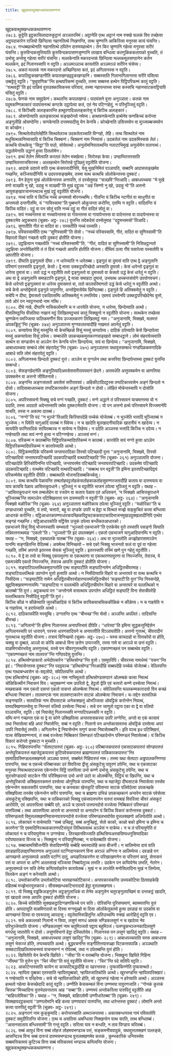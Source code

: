 ```yaml
---
title: खुद्दकवत्थुक्खन्धककथावण्णना

---
```

खुद्दकवत्थुक्खन्धककथावण्णना  
२७८३. कुट्टेति इट्ठकासिलादारुकुट्टानं अञ्ञतरस्मिं। अट्टानेति एत्थ अट्टानं नाम रुक्खे फलकं विय तच्छेत्वा अट्ठपदाकारेन राजियो छिन्दित्वा नहानतित्थे निखणन्ति, तत्थ चुण्णानि आकिरित्वा मनुस्सा कायं घंसन्ति।  
२७८४. गन्धब्बहत्थेनाति नहानतित्थे ठपितेन दारुमयहत्थेन। तेन किर चुण्णानि गहेत्वा मनुस्सा सरीरं घंसन्ति। कुरुविन्दकसुत्तियाति कुरुविन्दकपासाणचुण्णानि लाखाय बन्धित्वा कतगुळिककलापको वुच्चति, तं उभोसु अन्तेसु गहेत्वा सरीरं घंसन्ति। मल्लकेनाति मकरदन्तकं छिन्दित्वा मल्लकमूलसण्ठानेन कतेन मल्लकेन, इदं गिलानस्सापि न वट्टति। अञ्ञमञ्ञञ्च कायतोति अञ्ञमञ्ञं सरीरेन घंसेय्य।  
२७८५. अकतं मल्लकं नाम मकरदन्ते अच्छिन्दित्वा कतं, इदं अगिलानस्स न वट्टति।  
२७८६. कपालिट्ठकखण्डानीति कपालखण्डइट्ठकखण्डानि। सब्बस्साति गिलानागिलानस्स सरीरे घंसित्वा उब्बट्टेतुं वट्टति। ‘‘पुथुपाणिक’’न्ति हत्थपरिकम्मं वुच्चति, तस्मा सब्बस्स हत्थेन पिट्ठिपरिकम्मं कातुं वट्टति। ‘‘वत्थवट्टी’’ति इदं पाळियं वुत्तउक्कासिकस्स परियायं, तस्मा नहायन्तस्स यस्स कस्सचि नहानसाटकवट्टियापि घंसितुं वट्टति।  
२७८७. फेणकं नाम समुद्दफेणं। कथलन्ति कपालखण्डं। पादघंसने वुत्ता अनुञ्ञाता। कतकं नाम पदुमकण्णिकाकारं पादघंसनत्थं कण्टके उट्ठापेत्वा कतं, एतं नेव पटिग्गहेतुं, न परिभुञ्जितुं वट्टति।  
२७८८. यं किञ्चिपि अलङ्कारन्ति हत्थूपगादिअलङ्कारेसु यं किञ्चि अलङ्कारं।  
२७८९. ओसण्ठेय्याति अलङ्कारत्थं सङ्खरोन्तो नमेय्य। हत्थफणकेनाति हत्थेनेव फणकिच्चं करोन्ता अङ्गुलीहि ओसण्ठेन्ति। फणकेनाति दन्तमयादीसु येन केनचि। कोच्छेनाति उसिरमयेन वा मुञ्जपब्बजमयेन वा कोच्छेन।  
२७९०. सित्थतेलोदतेलेहीति सित्थतेलञ्च उदकतेलञ्चाति विग्गहो, तेहि। तत्थ सित्थतेलं नाम मधुसित्थकनिय्यासादि यं किञ्चि चिक्कणं। चिक्कणं नाम निय्यासं। उदकतेलं नाम उदकमिस्सकं तेलं। कत्थचि पोत्थकेसु ‘‘सिट्ठा’’ति पाठो, सोयेवत्थो। अनुलोमनिपातत्थन्ति नलाटाभिमुखं अनुलोमेन पातनत्थं। उद्धलोमेनाति उद्धग्गं हुत्वा ठितलोमेन।  
२७९१. हत्थं तेलेन तेमेत्वाति करतलं तेलेन मक्खेत्वा। सिरोरुहा केसा। उण्हाभितत्तस्साति उण्हाभितत्तरजसिरस्स। अल्लहत्थेन सिरोरुहे पुञ्छितुं वट्टतीति योजना।  
२७९२. आदासे उदपत्ते वाति एत्थ कंसपत्तादीनिपि, येसु मुखनिमित्तं पञ्ञायति, सब्बानि आदाससङ्खमेव गच्छन्ति, कञ्जियादीनिपि च उदपत्तसङ्खमेव, तस्मा यत्थ कत्थचि ओलोकेन्तस्स दुक्कटं।  
२७९३. येन हेतुना मुखं ओलोकेन्तस्स अनापत्ति, तं दस्सेतुमाह ‘‘सञ्छवि’’न्तिआदि। आबाधपच्चया ‘‘मे मुखे वणो सञ्छवि नु खो, उदाहु न सञ्छवी’’ति मुखं दट्ठुञ्च ‘‘अहं जिण्णो नु खो, उदाहु नो’’ति अत्तनो आयुसङ्खारजाननत्थञ्च मुखं दट्ठुं वट्टतीति योजना।  
२७९४. नच्चं वाति यं किञ्चि नच्चं अन्तमसो मोरनच्चम्पि। गीतन्ति यं किञ्चि नटगीतं वा साधुगीतं वा अन्तमसो दन्तगीतम्पि, यं ‘‘गायिस्सामा’’ति पुब्बभागे ओकूजन्ता करोन्ति, एतम्पि न वट्टति। वादितन्ति यं किञ्चि वादितं। दट्ठुं वा पन सोतुं वाति नच्चं दट्ठुं वा गीतं वादितं सोतुं वा।  
२७९५. सयं नच्चन्तस्स वा नच्चापेन्तस्स वा गायन्तस्स वा गायापेन्तस्स वा वादेन्तस्स वा वादापेन्तस्स वा दुक्कटमेव अट्ठकथाय (चूळव॰ अट्ठ॰ २४८) वुत्तन्ति तदेकदेसं दस्सेतुमाह ‘‘दट्ठुमन्तमसो’’तिआदि।  
२७९६. सुणातीति गीतं वा वादितं वा। पस्सतीति नच्चं पस्सति।  
२७९७. पस्सिस्सामीति एत्थ ‘‘सुणिस्सामी’’ति सेसो। ‘‘नच्चं पस्सिस्सामि, गीतं, वादितं वा सुणिस्सामी’’ति विहारतो विहारं गच्छतो वापि दुक्कटं होतीति योजना।  
२७९८. उट्ठहित्वान गच्छतोति ‘‘नच्चं पस्सिस्सामी’’ति, ‘‘गीतं, वादितं वा सुणिस्सामी’’ति निसिन्नट्ठानतो उट्ठहित्वा अन्तोविहारेपि तं तं दिसं गच्छतो आपत्ति होतीति योजना। वीथियं ठत्वा गीवं पसारेत्वा पस्सतोपि च आपत्तीति योजना।  
२७९९. दीघाति द्वङ्गुलतो दीघा। न धारेय्याति न धारेतब्बा। द्वङ्गुलं वा दुमासं वाति एत्थ द्वे अङ्गुलानि परिमाणं एतस्साति द्वङ्गुलो, केसो। द्वे मासा उक्कट्ठपरिच्छेदो अस्साति दुमासो। केसं धारेन्तो द्वङ्गुलं वा धारेय्य दुमासं वा। ततो उद्धं न वट्टतीति ततो द्वङ्गुलतो वा दुमासतो वा केसतो उद्धं केसं धारेतुं न वट्टति।  
अथ वा द्वे अङ्गुलानि समाहटानि द्वङ्गुलं, द्वे मासा समाहटा दुमासं, उभयत्थ अच्चन्तसंयोगे उपयोगवचनं। केसे धारेन्तो द्वङ्गुलमत्तं वा धारेय्य दुमासमत्तं वा, ततो कालपरिमाणतो उद्धं केसे धारेतुं न वट्टतीति अत्थो। सचे केसे अन्तोद्वेमासे द्वङ्गुले पापुणन्ति, अन्तोद्वेमासेयेव छिन्दितब्बा। द्वङ्गुले हि अतिक्कमेतुं न वट्टति। सचेपि न दीघा, द्वेमासतो एकदिवसम्पि अतिक्कमेतुं न लभतियेव। एवमयं उभयेनपि उक्कट्ठपरिच्छेदेनेव वुत्तो, ततो ओरं पन नवट्टनभावो नाम नत्थि।  
२८००. दीघे नखे, दीघानि नासिकलोमानि च न धारयेति योजना, न धारेय्य, छिन्देय्याति अत्थो। वीसतिमट्ठन्ति वीसतिया नखानं मट्ठं लिखितमट्ठभावं कातुं भिक्खुनो न वट्टतीति योजना। सत्थकेन तच्छेत्वा चुण्णकेन पमज्जित्वा फलिकमणीनं विय उज्जलकरणं लिखितमट्ठं नाम। ‘‘अनुजानामि, भिक्खवे, मलमत्तं अपकड्ढितु’’न्ति (चूळव॰ २७४) अनुञ्ञातत्ता मुग्गफलतचादीहि नखमलं अपनेतुं वट्टति।  
२८०१. कप्पापेय्य विसुं मस्सुन्ति यो केसच्छिन्नो विसुं मस्सुं कप्पापेय्य। दाठिकं ठपेय्याति केसे छिन्दापेत्वा मस्सुं अकप्पापेत्वा विसुं ठपेय्य। सम्बाधेति उपकच्छकमुत्तकरणसङ्खाते सम्बाधट्ठाने। लोमं संहरापेय्यवाति सत्थेन वा सण्डासेन वा अञ्ञेन येन केनचि परेन छिन्दापेय्य, सयं वा छिन्देय्य। ‘‘अनुजानामि, भिक्खवे, आबाधपच्चया सम्बाधे लोमं संहरापेतु’’न्ति (चूळव॰ २७५) अनुञ्ञातत्ता यथावुत्तसम्बाधे गण्डपिळकवणादिके आबाधे सति लोमं संहरापेतुं वट्टति।  
२८०२. अगिलानस्स छिन्दतो दुक्कटं वुत्तं। अञ्ञेन वा पुग्गलेन तथा कत्तरिया छिन्दापेन्तस्स दुक्कटं वुत्तन्ति सम्बन्धो।  
२८०३. सेसङ्गछेदनेति अङ्गुलियादिअवसेससरीरावयवानं छेदने। अत्तवधेति अत्तुपक्कमेन वा आणत्तिया उपक्कमेन वा अत्तनो जीवितनासे।  
२८०४. अङ्गन्ति अङ्गजाततो अवसेसं सरीरावयवं। अहिकीटादिदट्ठस्स तप्पटिकारवसेन अङ्गं छिन्दतो न दोसो। तादिसाबाधपच्चया तप्पटिकारवसेन अङ्गं छिन्दतो न दोसो। लोहितं मोचेन्तस्सापि न दोसोति योजना।  
२८०५. अपरिस्सावनो भिक्खु सचे मग्गं गच्छति, दुक्कटं। मग्गे अद्धाने तं परिस्सावनं याचमानस्स यो न ददाति, तस्स अददतो अदेन्तस्सापि तथेव दुक्कटमेवाति योजना। यो पन अत्तनो हत्थे परिस्सावने विज्जमानेपि याचति, तस्स न अकामा दातब्बं।  
२८०६. ‘‘नग्गो’’ति पदं ‘‘न भुञ्जे’’तिआदि किरियापदेहि पच्चेकं योजेतब्बं। न भुञ्जेति भत्तादिं भुञ्जितब्बं न भुञ्जेय्य। न पिवेति यागुआदिं पातब्बं न पिवेय्य। न च खादेति मूलखादनीयादिकं खादनीयं न खादेय्य। न साययेति फाणितादिकं सायितब्बञ्च न सायेय्य न लिहेय्य। न ददेति अञ्ञस्स भत्तादिं किञ्चि न ददेय्य। न गण्हेय्याति तथा सयं नग्गो हुत्वा न पटिग्गण्हेय्य। अञ्जसं मग्गं।  
२८०७. परिकम्मं न कातब्बन्ति पिट्ठिपरिकम्मादिपरिकम्मं न कातब्बं। कारयेति सयं नग्गो हुत्वा अञ्ञेन पिट्ठिपरिकम्मादिपरिकम्मं न कारापेय्याति अत्थो।  
२८०८. पिट्ठिकम्मादिके परिकम्मे जन्ताघरादिका तिस्सो पटिच्छादी वुत्ता ‘‘अनुजानामि, भिक्खवे, तिस्सो पटिच्छादियो जन्ताघरपटिच्छादिं उदकपटिच्छादिं वत्थपटिच्छादि’’न्ति (चूळव॰ २६१) अनुञ्ञाताति योजना। पटिच्छादेति हिरिकोपिनन्ति पटिच्छादि, जन्ताघरमेव पटिच्छादि जन्ताघरपटिच्छादि। उदकमेव पटिच्छादि उदकपटिच्छादि। वत्थमेव पटिच्छादि वत्थपटिच्छादि। ‘‘सब्बत्थ पन वट्टती’’ति इमिना इतरपटिच्छादिद्वयं परिकम्मेयेव वट्टतीति दीपेति। सब्बत्थाति भोजनादिसब्बकिच्चेसु।  
२८०९. यत्थ कत्थचि पेळायन्ति तम्बलोहवट्टलोहकंसलोहकाळलोहसुवण्णरजतादीहि कताय वा दारुमयाय वा याय कायचि पेळाय आसित्तकूपधाने। भुञ्जितुं न च वट्टतीति भाजनं ठपेत्वा भुञ्जितुं न वट्टति। यथाह – ‘‘आसित्तकूपधानं नाम तम्बलोहेन वा रजतेन वा कताय पेळाय एतं अधिवचनं, ‘न भिक्खवे आसित्तकूपधाने भुञ्जितब्ब’न्ति सामञ्ञेन पटिक्खित्तत्ता पन दारुमयापि न वट्टती’’ति (चूळव॰ अट्ठ॰ २६४)। ‘‘अनुजानामि भिक्खवे मळोरिक’’न्ति (चूळव॰ २६४) अनुञ्ञातत्ता मळोरिकाय ठपेत्वा भुञ्जितुं वट्टति। ‘‘मळोरिका’’ति च दण्डाधारको वुच्चति, यं तयो, चत्तारो, बहू वा दण्डके उपरि च हेट्ठा च वित्थतं मज्झे सङ्कुचितं कत्वा बन्धित्वा आधारकं करोन्ति। यट्ठिआधारकपण्णाधारकपच्छिकपिट्ठघटककवाटकादिभाजनमुखउदुक्खलादीनिपि एत्थेव सङ्गहं गच्छन्ति। यट्ठिआधारकोति यट्ठिंयेव उजुकं ठपेत्वा बन्धीकतआधारको।  
एकभाजने विसुं विसुं भोजनस्सापि सम्भवतो ‘‘भुञ्जतो एकभाजने’’ति एत्तकेयेव वुत्ते तस्सापि पसङ्गो सियाति तन्निवत्तनत्थमाह ‘‘एकतो’’ति। ‘‘भुञ्जतो’’ति इदं उपलक्खणं। एकतो एकभाजने यागुआदिपानम्पि न वट्टति। यथाह – ‘‘न, भिक्खवे, एकथालके पातब्ब’’न्ति (चूळव॰ २६४)। अथ वा भुञ्जतोति अज्झोहारसामञ्ञेन पानम्पि सङ्गहितन्ति वेदितब्बं। अयमेत्थ विनिच्छयो – सचे एको भिक्खु भाजनतो फलं वा पूवं वा गहेत्वा गच्छति, तस्मिं अपगते इतरस्स सेसकं भुञ्जितुं वट्टति। इतरस्सापि तस्मिं खणे पुन गहेतुं वट्टतीति।  
२८१०. ये द्वे वा तयो वा भिक्खू एकपावुरणा वा एकत्थरणा वा एकत्थरणपावुरणा वा निपज्जन्ति, तेसञ्च, ये एकमञ्चेपि एकतो निपज्जन्ति, तेसञ्च आपत्ति दुक्कटं होतीति योजना।  
२८११. सङ्घाटिपल्लत्थिकमुपागतोति एत्थ सङ्घाटीति सङ्घाटिनामेन अधिट्ठितचीवरमाह। सङ्घाटिपल्लत्थिकं उपगतेन युत्तो हुत्वाति अत्थो। न निसीदेय्याति विहारे वा अन्तरघरे वा यत्थ कत्थचि न निसीदेय्य। ‘‘सङ्घाटीति नामेन अधिट्ठितचीवरवोहारप्पत्तमधिट्ठितचीवरं ‘सङ्घाटी’ति वुत्त’’न्ति निस्सन्देहे, खुद्दसिक्खावण्णनायम्पि ‘‘सङ्घाटिया न पल्लत्थेति अधिट्ठितचीवरेन विहारे वा अन्तरघरे वा पल्लत्थिको न कातब्बो’’ति वुत्तं। अट्ठकथायं पन ‘‘अन्तोगामे वासत्थाय उपगतेन अधिट्ठितं सङ्घाटिं विना सेसचीवरेहि पल्लत्थिकाय निसीदितुं वट्टती’’ति वुत्तं।  
किञ्चि कीळं न कीळेय्याति जुतकीळादिकं यं किञ्चि कायिकवाचसिककीळिकं न कीळेय्य। न च गाहयेति न च गाहापेय्य, न हरापेय्याति अत्थो।  
२८१२. दाठिकायपीति मस्सुम्हि। उग्गतन्ति एत्थ ‘‘बीभच्छ’’न्ति सेसो। अञ्ञन्ति अपलितं। तादिसन्ति बीभच्छं।  
२८१३. ‘‘अगिलानो’’ति इमिना गिलानस्स अनापत्तिभावं दीपेति। ‘‘धारेय्या’’ति इमिना सुद्धकत्तुनिद्देसेन अगिलानस्सपि परं धारापने, परस्स धारणसादियने च अनापत्तीति विञ्ञायतीति। अत्तनो गुत्तत्थं, चीवरादीनं गुत्तत्थञ्च वट्टतीति योजना। तत्रायं विनिच्छयो (चूळव॰ अट्ठ॰ २७०) – यस्स कायदाहो वा पित्तकोपो वा होति, चक्खु वा दुब्बलं, अञ्ञो वा कोचि आबाधो विना छत्तेन उप्पज्जति, तस्स गामे वा अरञ्ञे वा छत्तं वट्टति। वाळमिगचोरभयेसु अत्तगुत्तत्थं, वस्से पन चीवरगुत्तत्थम्पि वट्टति। एकपण्णच्छत्तं पन सब्बत्थेव वट्टति। ‘‘एकपण्णच्छत्तं नाम तालपत्त’’न्ति गण्ठिपदेसु वुत्तन्ति।  
२८१४. हत्थिसोण्डाकारो अभेदोपचारेन ‘‘हत्थिसोण्ड’’न्ति वुत्तो। एवमुपरिपि। चीवरस्स नामधेय्यं ‘‘वसन’’न्ति इदं। ‘‘निवासेन्तस्स दुक्कट’’न्ति पदद्वयञ्च ‘‘हत्थिसोण्ड’’न्तिआदीहि सब्बपदेहि पच्चेकं योजेतब्बं। वेल्लियन्ति एत्थ गाथाबन्धवसेन सं-सद्दलोपो, संवेल्लियन्ति अत्थो।  
एत्थ हत्थिसोण्डं (चूळव॰ अट्ठ॰ २८०) नाम नाभिमूलतो हत्थिसोण्डसण्ठानं ओलम्बकं कत्वा निवत्थं चोळिकित्थीनं निवासनं विय। चतुक्कण्णं नाम उपरितो द्वे, हेट्ठतो द्वेति एवं चत्तारो कण्णे दस्सेत्वा निवत्थं। मच्छवाळकं नाम एकतो दसन्तं एकतो पासन्तं ओलम्बेत्वा निवत्थं। संवेल्लियन्ति मल्लकम्मकारादयो विय कच्छं बन्धित्वा निवासनं। तालवण्टकं नाम तालवण्टाकारेन साटकं ओलम्बेत्वा निवासनं। च-सद्देन सतवलिकं सङ्गण्हाति। सतवलिकं नाम दीघसाटकं अनेकक्खत्तुं ओभञ्जित्वा ओवट्टिकं करोन्तेन निवत्थं, वामदक्खिणपस्सेसु वा निरन्तरं वलियो दस्सेत्वा निवत्थं। सचे पन जाणुतो पट्ठाय एका वा द्वे वा वलियो पञ्ञायन्ति, वट्टति। एवं निवासेतुं गिलानस्सपि मग्गपटिपन्नस्सपि न वट्टति।  
यम्पि मग्गं गच्छन्ता एकं वा द्वे वा कोणे उक्खिपित्वा अन्तरवासकस्स उपरि लग्गेन्ति, अन्तो वा एकं कासावं तथा निवासेत्वा बहि अपरं निवासेन्ति, सब्बं न वट्टति। गिलानो पन अन्तोकासावस्स ओवट्टिकं दस्सेत्वा अपरं उपरि निवासेतुं लभति। अगिलानेन द्वे निवासेन्तेन सगुणं कत्वा निवासेतब्बानि। इति यञ्च इध पटिक्खित्तं, यञ्च सेखियवण्णनायं, तं सब्बं वज्जेत्वा निब्बिकारं तिमण्डलं पटिच्छादेन्तेन परिमण्डलं निवासेतब्बं। यं किञ्चि विकारं करोन्तो दुक्कटा न मुच्चति।  
२८१५. गिहिपारुपनन्ति ‘‘सेतपटपारुतं (चूळव॰ अट्ठ॰ २८०) परिब्बाजकपारुतं एकसाटकपारुतं सोण्डपारुतं अन्तेपुरिकपारुतं महाजेट्ठकपारुतं कुटिपवेसकपारुतं ब्राह्मणपारुतं पाळिकारकपारुत’’न्ति एवमादिपरिमण्डललक्खणतो अञ्ञथा पारुतं, सब्बमेतं गिहिपारुतं नाम। तस्मा यथा सेतपटा अड्ढपालकनिगण्ठा पारुपन्ति, यथा च एकच्चे परिब्बाजका उरं विवरित्वा द्वीसु अंसकूटेसु पावुरणं ठपेन्ति, यथा च एकसाटका मनुस्सा निवत्थसाटकस्स एकेनन्तेन पिट्ठिं पारुपित्वा उभो कण्णे उभोसु अंसकूटेसु ठपेन्ति, यथा च सुरासोण्डादयो साटकेन गीवं परिक्खिपन्ता उभो अन्ते उदरे वा ओलम्बेन्ति, पिट्ठियं वा खिपन्ति, यथा च अन्तेपुरिकायो अक्खितारकमत्तं दस्सेत्वा ओगुण्ठिकं पारुपन्ति, यथा च महाजेट्ठा दीघसाटकं निवासेत्वा तस्सेव एकेनन्तेन सकलसरीरं पारुपन्ति, यथा च कस्सका खेत्तकुटिं पविसन्ता साटकं पलिवेठेत्वा उपकच्छके पक्खिपित्वा तस्सेव एकेनन्तेन सरीरं पारुपन्ति, यथा च ब्राह्मणा उभिन्नं उपकच्छकानं अन्तरेन साटकं पवेसेत्वा अंसकूटेसु पक्खिपन्ति, यथा च पाळिकारको भिक्खु एकंसपारुपनेन पारुतं वामबाहं विवरित्वा चीवरं अंसकूटं आरोपेति, एवं अपारुपित्वा सब्बेपि एते, अञ्ञे च एवरूपे पारुपनदोसे वज्जेत्वा निब्बिकारं परिमण्डलं पारुपितब्बं। तथा अपारुपित्वा आरामे वा अन्तरघरे वा अनादरेन यं किञ्चि विकारं करोन्तस्स दुक्कटं। परिमण्डलतो विमुत्तलक्खणनिवासनपारुपनदोसे वज्जेत्वा परिमण्डलभावोयेव वुत्तलक्खणो अधिप्पेतोति अत्थो।  
२८१६. लोकायतं न वाचेय्याति ‘‘सब्बं उच्छिट्ठं, सब्बं अनुच्छिट्ठं, सेतो काको, काळो बको इमिना च इमिना च कारणेना’’ति एवमादिनिरत्थककारणपटिसंयुत्तं तित्थियसत्थं अञ्ञेसं न वाचेय्य। न च तं परियापुणेति तं लोकायतं न च परियापुणेय्य न उग्गण्हेय्य। तिरच्छानविज्जाति हत्थिसिप्पअस्ससिप्पधनुसिप्पादिका परोपघातकरा विज्जा च। भिक्खुना न परियापुणितब्बा, न वाचेतब्बाति योजना।  
२८१७. सब्बाचामरिबीजनीति सेतादिवण्णेहि सब्बेहि चमरवालेहि कता बीजनी। न चालिम्पेय्य दायं वाति दवडाहादिउपद्दवनिवारणाय अनुञ्ञातं पटग्गिदानकारणं विना अरञ्ञं अग्गिना न आलिम्पेय्य। दवडाहे पन आगच्छन्ते अनुपसम्पन्ने असति पटग्गिं दातुं, अप्पहरितकरणेन वा परिखाखणनेन वा परित्ताणं कातुं, सेनासनं पत्तं वा अप्पत्तं वा अग्गिं अल्लसाखं भञ्जित्वा निब्बापेतुञ्च लभति। उदकेन पन कप्पियेनेव लभति, नेतरेन। अनुपसम्पन्ने पन सति तेनेव कप्पियवोहारेन कारापेतब्बं। मुखं न च लञ्जेति मनोसिलादिना मुखं न लिम्पेय्य, तिलकेन अङ्गं न करेय्याति अत्थो।  
२८१८. उभतोकाजन्ति उभतोकोटिया भारवहनकोटिकाजं। अन्तरकाजकन्ति उभयकोटिया ठितवाहकेहि वहितब्बं मज्झेभारयुत्तकाजं। सीसक्खन्धकटिभारादयो हेट्ठा वुत्तलक्खणाव।  
२८१९. यो भिक्खु वड्ढकिअङ्गुलेन अट्ठङ्गुलाधिकं वा तेनेव अङ्गुलेन चतुरङ्गुलपच्छिमं वा दन्तकट्ठं खादति, एवं खादतो तस्स आपत्ति दुक्कटं होतीति योजना।  
२८२०. किच्चे सतिपीति सुक्खकट्ठादिग्गहणकिच्चे पन सति। पोरिसन्ति पुरिसप्पमाणं, ब्याममत्तन्ति वुत्तं होति। आपदासूति वाळमिगादयो वा दिस्वा मग्गमूळ्हो वा दिसा ओलोकेतुकामो हुत्वा दवडाहं वा उदकोघं वा आगच्छन्तं दिस्वा वा एवरूपासु आपदासु। वट्टतेवाभिरूहितुन्ति अतिउच्चम्पि रुक्खं आरोहितुं वट्टति एव।  
२८२१. सचे अकल्लको गिलानो न सिया, लसुणं मागधं आमकं भण्डिकलसुणं न च खादेय्य नेव परिभुञ्जेय्याति योजना। भण्डिकलसुणं नाम चतुमिञ्जतो पट्ठाय बहुमिञ्जं। पलण्डुकभञ्जनकादिलसुणे मगधेसु जातत्तेपि न दोसो। लसुणविभागो हेट्ठा दस्सितोयेव। गिलानस्स पन लसुणं खादितुं वट्टति। यथाह – ‘‘अनुजानामि, भिक्खवे, आबाधपच्चया लसुणं खादितु’’न्ति (चूळव॰ २८९)। आबाधपच्चयाति यस्स आबाधस्स लसुणं भेसज्जं होति, तप्पच्चयाति अत्थो। बुद्धवचनन्ति सङ्गीतित्तयारुळ्हा पिटकत्तयपाळि। अञ्ञथाति सक्कटादिखलितवचनमयं वाचनामग्गं न रोपेतब्बं, तथा न ठपेतब्बन्ति वुत्तं होति।  
२८२२. खिपितेति येन केनचि खिपिते। ‘‘जीवा’’ति न वत्तब्बन्ति योजना। भिक्खुना खिपिते गिहिना ‘‘जीवथा’’ति वुत्तेन पुन ‘‘चिरं जीवा’’ति वत्तुं वट्टतीति योजना। ‘‘चिर’’न्ति पदे सतिपि वट्टति।  
२८२३. आकोटेन्तस्साति कायेन वा कायपटिबद्धादीहि वा पहरन्तस्स। पुप्फसंकिण्णेति पुप्फसन्थते।  
२८२४. न्हापिता पुब्बका एतस्साति न्हापितपुब्बको, न्हापितजातिकोति अत्थो। खुरभण्डन्ति न्हापितपरिक्खारं। न गण्हेय्याति न परिहरेय्य। सचे यो न्हापितजातिको होति, सो खुरभण्डं गहेत्वा न हरेय्याति अत्थो। अञ्ञस्स हत्थतो गहेत्वा केसच्छेदादि कातुं वट्टति। उण्णीति केसकम्बलं विना उण्णमया पावुरणजाति। ‘‘गोनकं कुत्तकं चित्तक’’मिच्चादिना वुत्तभेदवन्तताय आह ‘‘सब्बा’’ति। उण्णमयं अन्तोकरित्वा पारुपितुं वट्टतीति आह ‘‘बाहिरलोमिका’’ति। यथाह – ‘‘न, भिक्खवे, बाहिरलोमी उण्णीधारेतब्बा’’ति (चूळव॰ २४९)। सिक्खापदट्ठकथायं ‘‘उण्णलोमानि बहि कत्वा उण्णपावारं पारुपन्ति, तथा धारेन्तस्स दुक्कटं। लोमानि अन्तो कत्वा पारुपितुं वट्टती’’ति (चूळव॰ अट्ठ॰ २४९)।  
२८२५. अङ्गरागं नाम कुङ्कुमादि। करोन्तस्साति अब्भञ्जन्तस्स। अकायबन्धनस्स गामं पविसतोपि दुक्कटं समुदीरितन्ति योजना। एत्थ च असतिया अबन्धित्वा निक्खन्तेन यत्थ सरति, तत्थ बन्धितब्बं। ‘‘आसनसालाय बन्धिस्सामी’’ति गन्तुं वट्टति। सरित्वा याव न बन्धति, न ताव पिण्डाय चरितब्बं।  
२८२६. सब्बं आयुधं विना सब्बं लोहजं लोहमयभण्डञ्च पत्तं, सङ्कमनीयपादुकं, यथावुत्तलक्खणं पल्लङ्कं, आसन्दिञ्च विना सब्बं दारुजं दारुमयभण्डञ्च वुत्तलक्खणमेव कतकं , कुम्भकारिकं धनियस्सेव सब्बमत्तिकामयं कुटिञ्च विना सब्बं मत्तिकामयं भण्डञ्च कप्पियन्ति योजना।  
खुद्दकवत्थुक्खन्धककथावण्णना।  